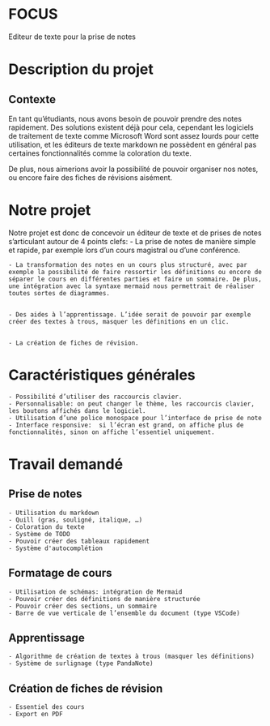 # FOCUS
Editeur de texte pour la prise de notes

# Description du projet

## Contexte
En tant qu’étudiants, nous avons besoin de pouvoir prendre des notes rapidement. Des solutions existent déjà pour cela, cependant les logiciels de traitement de texte comme Microsoft Word sont assez lourds pour cette utilisation, et les éditeurs de texte markdown ne possèdent en général pas certaines fonctionnalités comme la coloration du texte.

De plus, nous aimerions avoir la possibilité de pouvoir organiser nos notes, ou encore faire des fiches de révisions aisément.

# Notre projet
Notre projet est donc de concevoir un éditeur de texte et de prises de notes s’articulant autour de 4 points clefs:
    - La prise de notes de manière simple et rapide, par exemple lors d’un cours magistral ou d’une conférence.

    - La transformation des notes en un cours plus structuré, avec par exemple la possibilité de faire ressortir les définitions ou encore de séparer le cours en différentes parties et faire un sommaire. De plus, une intégration avec la syntaxe mermaid nous permettrait de réaliser toutes sortes de diagrammes.


    - Des aides à l’apprentissage. L’idée serait de pouvoir par exemple créer des textes à trous, masquer les définitions en un clic.


    - La création de fiches de révision.


# Caractéristiques générales
    - Possibilité d’utiliser des raccourcis clavier.
    - Personnalisable: on peut changer le thème, les raccourcis clavier, les boutons affichés dans le logiciel.
    - Utilisation d’une police monospace pour l’interface de prise de note
    - Interface responsive:  si l’écran est grand, on affiche plus de fonctionnalités, sinon on affiche l’essentiel uniquement.



# Travail demandé
## Prise de notes 
    - Utilisation du markdown
    - Quill (gras, souligné, italique, …)
    - Coloration du texte
    - Système de TODO
    - Pouvoir créer des tableaux rapidement
    - Système d'autocomplétion 

## Formatage de cours
    - Utilisation de schémas: intégration de Mermaid
    - Pouvoir créer des définitions de manière structurée 
    - Pouvoir créer des sections, un sommaire
    - Barre de vue verticale de l’ensemble du document (type VSCode)

## Apprentissage
    - Algorithme de création de textes à trous (masquer les définitions)
    - Système de surlignage (type PandaNote)

## Création de fiches de révision
    - Essentiel des cours
    - Export en PDF
